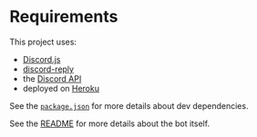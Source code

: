 # Requirements

This project uses:
- [Discord.js](https://discord.js.org/#/)
- [discord-reply](https://www.npmjs.com/package/discord-reply)
- the [Discord API](https://discord.com/developers/docs/intro)
- deployed on [Heroku](https://dashboard.heroku.com)

See the [`package.json`](./package.json) for more details about dev dependencies.

See the [README](./README.md) for more details about the bot itself.



